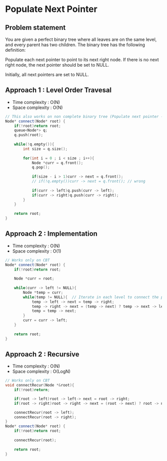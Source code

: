 # Populate Next Pointer

## Problem statement

You are given a perfect binary tree where all leaves are on the same level, and every parent has two children. The binary tree has the following definition:

Populate each next pointer to point to its next right node. If there is no next right node, the next pointer should be set to NULL.

Initially, all next pointers are set to NULL.

## Approach 1 : Level Order Travesal

- Time complexity : O(N)
- Space complexity : O(N)

```cpp
// This also works on non complete binary tree (Populate next pointer - 2)
Node* connect(Node* root) {
    if(!root)return root;
    queue<Node*> q;
    q.push(root);
    
    while(!q.empty()){
        int size = q.size();
        
        for(int i = 0 ; i < size ; i++){
            Node *curr = q.front();
            q.pop();
            
            if(size - i > 1)curr -> next = q.front();
            // if(!q.empty())curr -> next = q.front(); // wrong
            
            if(curr -> left)q.push(curr -> left);
            if(curr -> right)q.push(curr -> right);
        }
    }
    
    return root;
}
```

## Approach 2 : Implementation

- Time complexity : O(N)
- Space complexity : O(1)

```cpp
// Works only on CBT
Node* connect(Node* root) {
    if(!root)return root;
    
    Node *curr = root;
    
    while(curr -> left != NULL){
        Node *temp = curr;
        while(temp != NULL){  // Iterate in each level to connect the pointers
            temp -> left -> next = temp -> right;
            temp -> right -> next = (temp -> next) ? temp -> next -> left : NULL;
            temp = temp -> next;
        }
        curr = curr -> left;
    }
    
    return root;
}
```

## Approach 2 : Recursive

- Time complexity : O(N)
- Space complexity : O(LogN)

```cpp
// Works only on CBT
void connectRecur(Node *&root){
    if(!root)return;

    if(root -> left)root -> left-> next = root -> right;
    if(root -> right)root -> right -> next = (root -> next) ? root -> next -> left : NULL;

    connectRecur(root -> left);
    connectRecur(root -> right);
}
Node* connect(Node* root) {
    if(!root)return root;
    
    connectRecur(root);
    
    return root;
}
```